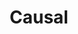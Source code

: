 ---
blog: https://causal.app/blog/
logohandle: causalapp
sort: causal
title: Causal
twitter: https://x.com/causalhq
website: https://www.causal.app/
---